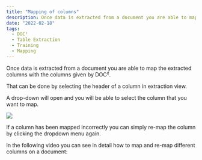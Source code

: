 ```yaml
---
title: "Mapping of columns"
description: Once data is extracted from a document you are able to map the extracted columns with the columns given by DOC². That can be done via selecting the header of a column in the extraction view. A dropdown will open and you are able to select the column that you want to map.
date: "2022-02-18"
tags:
  - DOC²
  - Table Extraction
  - Training
  - Mapping 
---
```


Once data is extracted from a document you are able to map the extracted columns with the columns given by DOC².

That can be done by selecting the header of a column in extraction view.

A drop-down will open and you will be able to select the column that you want to map.

![](/_images/doc2/image-8-1024x790.png)

If a column has been mapped incorrectly you can simply re-map the column by clicking the dropdown menu again.

In the following video you can see in detail how to map and re-map different columns on a document:
